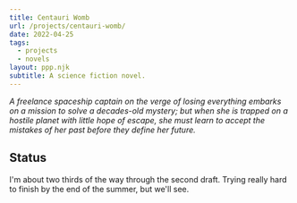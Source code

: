 ```yaml
---
title: Centauri Womb
url: /projects/centauri-womb/
date: 2022-04-25
tags:
  - projects
  - novels
layout: ppp.njk
subtitle: A science fiction novel.
---
```


*A freelance spaceship captain on the verge of losing everything embarks on a mission to solve a decades-old mystery; but when she is trapped on a hostile planet with little hope of escape, she must learn to accept the mistakes of her past before they define her future.*

## Status

I'm about two thirds of the way through the second draft. Trying really hard to finish by the end of the summer, but we'll see.
